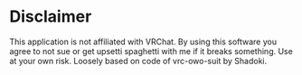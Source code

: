 # Disclaimer

This application is not affiliated with VRChat. By using this software you agree to not sue or get upsetti spaghetti with me if it breaks something. Use at your own risk.
Loosely based on code of vrc-owo-suit by Shadoki.
